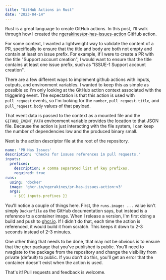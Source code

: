 ```yaml
---
title: "GitHub Actions in Rust"
date: "2023-04-14"
---
```


Rust is a great language to create GitHub actions. In this post, I'll walk through how I created the [ngerakines/pr-has-issues-action](https://github.com/ngerakines/pr-has-issues-action) GitHub action.

For some context, I wanted a lightweight way to validate the content of a PR, specifically to ensure that the title and body are both not empty and contain at least on issue prefix. For example, if I were to create a PR with the title "Support account creation", I would want to ensure that the title contains at least one issue prefix, such as "ISSUE-1 Support account creation".

There are a few different ways to implement github actions with inputs, outputs, and environment variables. I wanted to keep this as simple as possible so I'm only looking at the GitHub action context associated with the triggering event. The expectation is that this action is used with `pull_request` events, so I'm looking for the `number`, `pull_request.title`, and `pull_request.body` values of that payload.

That event data is passed to the context as a mounted file and the `GITHUB_EVENT_PATH` environment variable provides the location to that JSON file. Because the action is just interacting with the file system, I can keep the number of dependencies low and the produced binary small.

Next is the action descriptor file at the root of the repository.

```yaml
name: 'PR Has Issues'
description: 'Checks for issues references in pull requests.'
inputs:
  prefixes:
    description: A comma separated list of key prefixes.
    required: true
runs:
  using: 'docker'
  image: 'ghcr.io/ngerakines/pr-has-issues-action:v3'
  args:
    - ${{ inputs.prefixes }}
```

You'll notice a couple of things here. First, the `runs.image: ...` value isn't simply `Dockerfile` as the GitHub documentation says, but instead is a reference to a container image. When I release a version, I'm first doing a build and push to [ghcr.io](https://ghcr.io/). If I didn't do that, each time the action is referenced, it would build it from scratch. This keeps it down to 2-3 seconds instead of 2-3 minutes.

One other thing that needs to be done, that may not be obvious is to ensure that the ghcr package that you've published is public. You'll need to nvagiate to the package from the repository and change the visibility from private (default) to public. If you don't do this, you'll get an error that the container doesn't exist when the action is used.

That's it! Pull requests and feedback is welcome.
